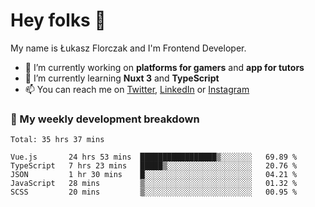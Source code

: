 # Hey folks 👋

My name is Łukasz Florczak and I'm Frontend Developer. 

- 🔭 I’m currently working on **platforms for gamers** and **app for tutors**
- 🌱 I’m currently learning **Nuxt 3** and **TypeScript**
- 📫 You can reach me on [Twitter](https://twitter.com/lukaszflorczak), [LinkedIn](https://pl.linkedin.com/in/lukasz-florczak) or [Instagram](https://instagram.com/lukaszflorczak)


### 🧮 My weekly development breakdown

<!--START_SECTION:waka-->
```text
Total: 35 hrs 37 mins

Vue.js       24 hrs 53 mins  █████████████████▒░░░░░░░   69.89 % 
TypeScript   7 hrs 23 mins   █████▒░░░░░░░░░░░░░░░░░░░   20.76 % 
JSON         1 hr 30 mins    █░░░░░░░░░░░░░░░░░░░░░░░░   04.21 % 
JavaScript   28 mins         ▒░░░░░░░░░░░░░░░░░░░░░░░░   01.32 % 
SCSS         20 mins         ▒░░░░░░░░░░░░░░░░░░░░░░░░   00.95 % 
```
<!--END_SECTION:waka-->

<!--
**lukaszflorczak/lukaszflorczak** is a ✨ _special_ ✨ repository because its `README.md` (this file) appears on your GitHub profile.

Here are some ideas to get you started:

- 🔭 I’m currently working on ...
- 🌱 I’m currently learning ...
- 👯 I’m looking to collaborate on ...
- 🤔 I’m looking for help with ...
- 💬 Ask me about ...
- 📫 How to reach me: ...
- 😄 Pronouns: ...
- ⚡ Fun fact: ...
-->
